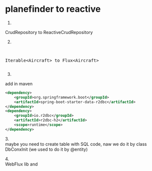 # planefinder to reactive

1.
CrudRepository to ReactiveCrudRepository

2.
<pre>
<xmp>
Iterable<Aircraft> to Flux<Aircraft>
</xmp></pre>

3.
add in maven
```xml
<dependency>
    <groupId>org.springframework.boot</groupId>
    <artifactId>spring-boot-starter-data-r2dbc</artifactId>
</dependency>
<dependency>
    <groupId>io.r2dbc</groupId>
    <artifactId>r2dbc-h2</artifactId>
    <scope>runtime</scope>
</dependency>
```
3.\
maybe you need to create table with SQL code, naw we do it by class DbConxInit (we used to do it by @entity)

4.\
WebFlux lib and 